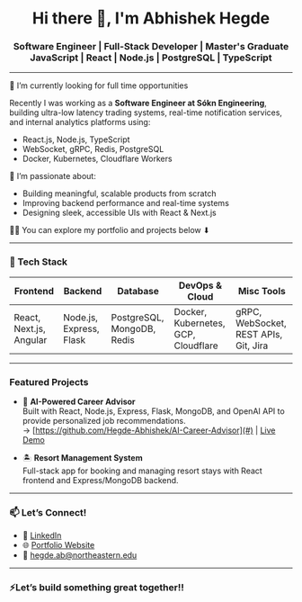 <h1 align="center">Hi there 👋, I'm Abhishek Hegde</h1>
<h3 align="center">Software Engineer | Full-Stack Developer | Master's Graduate </br> JavaScript | React | Node.js | PostgreSQL | TypeScript </h3>

---

🔭 I’m currently looking for full time opportunities 

Recently I was working as a **Software Engineer at Sókn Engineering**, building ultra-low latency trading systems, real-time notification services, and internal analytics platforms using:
- React.js, Node.js, TypeScript
- WebSocket, gRPC, Redis, PostgreSQL
- Docker, Kubernetes, Cloudflare Workers

🌱 I’m passionate about:
- Building meaningful, scalable products from scratch
- Improving backend performance and real-time systems
- Designing sleek, accessible UIs with React & Next.js

👨‍💻 You can explore my portfolio and projects below ⬇

---

### 🧰 Tech Stack

| Frontend     | Backend        | Database       | DevOps & Cloud     | Misc Tools         |
|--------------|----------------|----------------|--------------------|--------------------|
| React, Next.js, Angular | Node.js, Express, Flask | PostgreSQL, MongoDB, Redis | Docker, Kubernetes, GCP, Cloudflare | gRPC, WebSocket, REST APIs, Git, Jira |

---

###  Featured Projects

- 🧠 **AI-Powered Career Advisor**  
  Built with React, Node.js, Express, Flask, MongoDB, and OpenAI API to provide personalized job recommendations.  
  → [https://github.com/Hegde-Abhishek/AI-Career-Advisor](#) | [Live Demo](#)

- 🏝️ **Resort Management System**  
  Full-stack app for booking and managing resort stays with React frontend and Express/MongoDB backend.  

  
---

### 📫 Let’s Connect!
- 💼 [LinkedIn](https://www.linkedin.com/in/your-profile)
- 🌐 [Portfolio Website](#)
- 📩 hegde.ab@northeastern.edu

---

### ⚡Let’s build something great together!!

